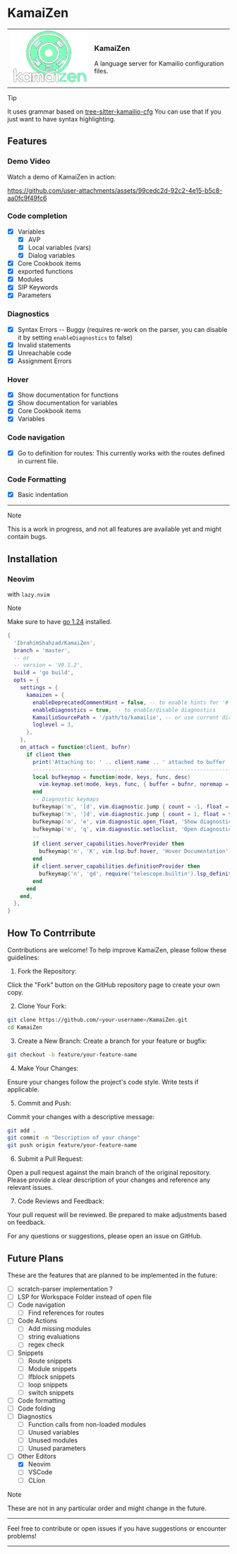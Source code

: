 # KamaiZen

<table style="width: 100%;">
  <tr>
    <td><img src="docs/logo.png" alt="KamaiZen" width="200"></td>
    <td>
      <h3>KamaiZen</h3>
      A language server for Kamailio configuration files.<br><br>
    </td>
  </tr>
</table>

> [!TIP]
> It uses grammar based on [tree-sitter-kamailio-cfg](https://github.com/IbrahimShahzad/tree-sitter-kamailio-cfg)
> You can use that if you just want to have syntax highlighting.

## Features

### Demo Video

Watch a demo of KamaiZen in action:

https://github.com/user-attachments/assets/99cedc2d-92c2-4e15-b5c8-aa0fc9f49fc6


### Code completion

- [x] Variables
  - [x] AVP 
  - [x] Local variables (vars)
  - [x] Dialog variables
- [x] Core Cookbook items
- [x] exported functions
- [x] Modules
- [x] SIP Keywords
- [x] Parameters

### Diagnostics

- [x] Syntax Errors -- Buggy (requires re-work on the parser, you can disable it by setting `enableDiagnostics` to false)
- [x] Invalid statements
- [x] Unreachable code
- [x] Assignment Errors

### Hover

- [x] Show documentation for functions
- [x] Show documentation for variables
- [x] Core Cookbook items
- [x] Variables

### Code navigation

- [x] Go to definition for routes: This currently works with the routes defined in current file.

### Code Formatting

- [x] Basic indentation

---

> [!Note]
> This is a work in progress, and not all features are available yet and might contain bugs.

## Installation

### Neovim

with `lazy.nvim`

> [!Note]
> Make sure to have [go 1.24](https://go.dev/doc/install) installed.

```lua
{
  'IbrahimShahzad/KamaiZen',
  branch = 'master',
  -- or
  -- version = 'V0.1.2',
  build = 'go build',
  opts = {
    settings = {
      kamaizen = {
        enableDeprecatedCommentHint = false, -- to enable hints for '#' comments
        enableDiagnostics = true, -- to enable/disable diagnostics
        KamailioSourcePath = '/path/to/kamailio', -- or use current dir vim.fn.getcwd()
        loglevel = 3,
      },
    },
    on_attach = function(client, bufnr)
      if client then
        print('Attaching to: ' .. client.name .. ' attached to buffer ' .. bufnr)
        ------------------------------------------------------------------
        local bufkeymap = function(mode, keys, func, desc)
          vim.keymap.set(mode, keys, func, { buffer = bufnr, noremap = true, silent = true, desc = 'LSP: ' .. desc })
        end
        -- Diagnostic keymaps
        bufkeymap('n', '[d', vim.diagnostic.jump { count = -1, float = true }, 'Go to previous [D]iagnostic message')
        bufkeymap('n', ']d', vim.diagnostic.jump { count = 1, float = true }, 'Go to next [D]iagnostic message')
        bufkeymap('n', 'e', vim.diagnostic.open_float, 'Show diagnostic [E]rror messages')
        bufkeymap('n', 'q', vim.diagnostic.setloclist, 'Open diagnostic [Q]uickfix list')
        --
        if client.server_capabilities.hoverProvider then
          bufkeymap('n', 'K', vim.lsp.buf.hover, 'Hover Documentation')
        end
        if client.server_capabilities.definitionProvider then
          bufkeymap('n', 'gd', require('telescope.builtin').lsp_definitions, '[G]oto [D]efinition')
        end
      end
    end,
  },
}
```


## How To Contrribute

Contributions are welcome! To help improve KamaiZen, please follow these guidelines:


1. Fork the Repository:

Click the "Fork" button on the GitHub repository page to create your own copy.

2. Clone Your Fork:

```sh
git clone https://github.com/<your-username>/KamaiZen.git
cd KamaiZen
```

3. Create a New Branch:
Create a branch for your feature or bugfix:

```sh
git checkout -b feature/your-feature-name
```

4. Make Your Changes:

Ensure your changes follow the project's code style. Write tests if applicable.

5. Commit and Push:

Commit your changes with a descriptive message:

```sh
git add .
git commit -m "Description of your change"
git push origin feature/your-feature-name
```

6. Submit a Pull Request:

Open a pull request against the main branch of the original repository. Please provide a clear description of your changes and reference any relevant issues.

7. Code Reviews and Feedback:

Your pull request will be reviewed. Be prepared to make adjustments based on feedback.

For any questions or suggestions, please open an issue on GitHub.

## Future Plans

These are the features that are planned to be implemented in the future:

- [ ] scratch-parser implementation ?
- [ ] LSP for Workspace Folder instead of open file
- [ ] Code navigation
  - [ ] Find references for routes
- [ ] Code Actions
  - [ ] Add missing modules
  - [ ] string evaluations
  - [ ] regex check
- [ ] Snippets
  - [ ] Route snippets
  - [ ] Module snippets
  - [ ] Ifblock snippets
  - [ ] loop snippets
  - [ ] switch snippets
- [ ] Code formatting
- [ ] Code folding
- [ ] Diagnostics
  - [ ] Function calls from non-loaded modules
  - [ ] Unused variables
  - [ ] Unused modules
  - [ ] Unused parameters
- [ ] Other Editors
  - [x] Neovim
  - [ ] VSCode
  - [ ] CLion

> [!Note]
> These are not in any particular order and might change in the future.

---

Feel free to contribute or open issues if you have suggestions or encounter problems!

---

